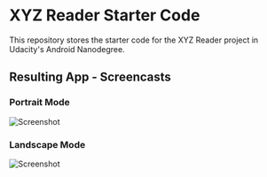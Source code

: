 # XYZ Reader Starter Code #

This repository stores the starter code for the XYZ Reader project in Udacity's Android Nanodegree.


## Resulting App - Screencasts ##

### Portrait Mode ###
![Screenshot](screenshots/screencast_1.gif)


### Landscape Mode ###
![Screenshot](screenshots/screencast_2.gif)
